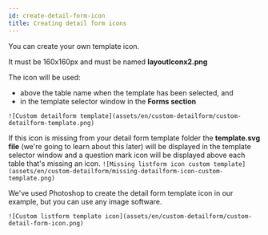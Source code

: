 ```yaml
---
id: create-detail-form-icon
title: Creating detail form icons
---
```


You can create your own template icon. 

It must be 160x160px and must be named **layoutIconx2.png**

The icon will be used:

* above the table name when the template has been selected, and
* in the template selector window in the **Forms section**

```![Custom detailform template](assets/en/custom-detailform/custom-detailform-template.png)```

If this icon is missing from your detail form template folder the **template.svg file** (we're going to learn about this later) will be displayed in the template selector window and a question mark icon will be displayed above each table that's missing an icon.
```![Missing listform icon custom template](assets/en/custom-detailform/missing-detailform-icon-custom-template.png)```

We've used Photoshop to create the detail form template icon in our example, but you can use any image software.

```![Custom listform template icon](assets/en/custom-detailform/custom-detail-form-icon.png)```
